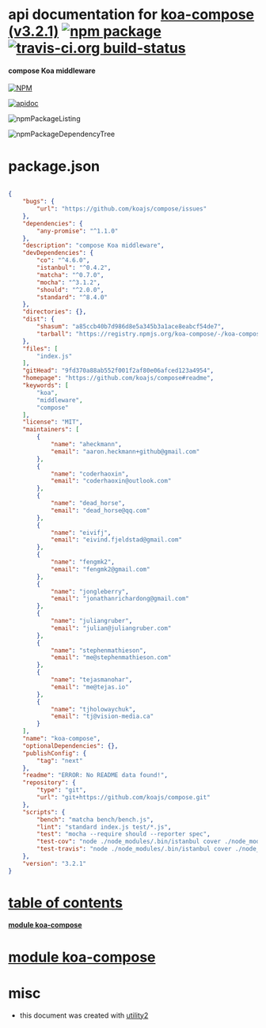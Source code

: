 # api documentation for  [koa-compose (v3.2.1)](https://github.com/koajs/compose#readme)  [![npm package](https://img.shields.io/npm/v/npmdoc-koa-compose.svg?style=flat-square)](https://www.npmjs.org/package/npmdoc-koa-compose) [![travis-ci.org build-status](https://api.travis-ci.org/npmdoc/node-npmdoc-koa-compose.svg)](https://travis-ci.org/npmdoc/node-npmdoc-koa-compose)
#### compose Koa middleware

[![NPM](https://nodei.co/npm/koa-compose.png?downloads=true)](https://www.npmjs.com/package/koa-compose)

[![apidoc](https://npmdoc.github.io/node-npmdoc-koa-compose/build/screenCapture.buildNpmdoc.browser._2Fhome_2Ftravis_2Fbuild_2Fnpmdoc_2Fnode-npmdoc-koa-compose_2Ftmp_2Fbuild_2Fapidoc.html.png)](https://npmdoc.github.io/node-npmdoc-koa-compose/build/apidoc.html)

![npmPackageListing](https://npmdoc.github.io/node-npmdoc-koa-compose/build/screenCapture.npmPackageListing.svg)

![npmPackageDependencyTree](https://npmdoc.github.io/node-npmdoc-koa-compose/build/screenCapture.npmPackageDependencyTree.svg)



# package.json

```json

{
    "bugs": {
        "url": "https://github.com/koajs/compose/issues"
    },
    "dependencies": {
        "any-promise": "^1.1.0"
    },
    "description": "compose Koa middleware",
    "devDependencies": {
        "co": "^4.6.0",
        "istanbul": "^0.4.2",
        "matcha": "^0.7.0",
        "mocha": "^3.1.2",
        "should": "^2.0.0",
        "standard": "^8.4.0"
    },
    "directories": {},
    "dist": {
        "shasum": "a85ccb40b7d986d8e5a345b3a1ace8eabcf54de7",
        "tarball": "https://registry.npmjs.org/koa-compose/-/koa-compose-3.2.1.tgz"
    },
    "files": [
        "index.js"
    ],
    "gitHead": "9fd370a88ab552f001f2af80e06afced123a4954",
    "homepage": "https://github.com/koajs/compose#readme",
    "keywords": [
        "koa",
        "middleware",
        "compose"
    ],
    "license": "MIT",
    "maintainers": [
        {
            "name": "aheckmann",
            "email": "aaron.heckmann+github@gmail.com"
        },
        {
            "name": "coderhaoxin",
            "email": "coderhaoxin@outlook.com"
        },
        {
            "name": "dead_horse",
            "email": "dead_horse@qq.com"
        },
        {
            "name": "eivifj",
            "email": "eivind.fjeldstad@gmail.com"
        },
        {
            "name": "fengmk2",
            "email": "fengmk2@gmail.com"
        },
        {
            "name": "jongleberry",
            "email": "jonathanrichardong@gmail.com"
        },
        {
            "name": "juliangruber",
            "email": "julian@juliangruber.com"
        },
        {
            "name": "stephenmathieson",
            "email": "me@stephenmathieson.com"
        },
        {
            "name": "tejasmanohar",
            "email": "me@tejas.io"
        },
        {
            "name": "tjholowaychuk",
            "email": "tj@vision-media.ca"
        }
    ],
    "name": "koa-compose",
    "optionalDependencies": {},
    "publishConfig": {
        "tag": "next"
    },
    "readme": "ERROR: No README data found!",
    "repository": {
        "type": "git",
        "url": "git+https://github.com/koajs/compose.git"
    },
    "scripts": {
        "bench": "matcha bench/bench.js",
        "lint": "standard index.js test/*.js",
        "test": "mocha --require should --reporter spec",
        "test-cov": "node ./node_modules/.bin/istanbul cover ./node_modules/.bin/_mocha -- --require should",
        "test-travis": "node ./node_modules/.bin/istanbul cover ./node_modules/.bin/_mocha --report lcovonly -- --require should"
    },
    "version": "3.2.1"
}
```



# <a name="apidoc.tableOfContents"></a>[table of contents](#apidoc.tableOfContents)

#### [module koa-compose](#apidoc.module.koa-compose)



# <a name="apidoc.module.koa-compose"></a>[module koa-compose](#apidoc.module.koa-compose)



# misc
- this document was created with [utility2](https://github.com/kaizhu256/node-utility2)
